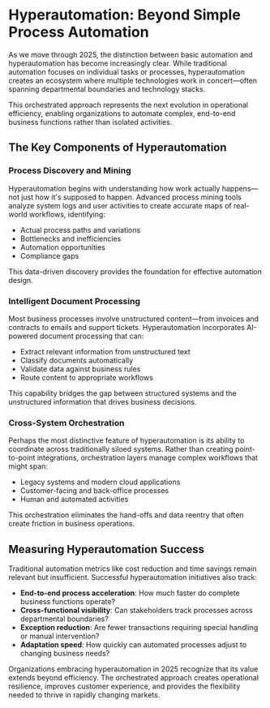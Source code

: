 # Hyperautomation: Beyond Simple Process Automation

As we move through 2025, the distinction between basic automation and hyperautomation has become increasingly clear. While traditional automation focuses on individual tasks or processes, hyperautomation creates an ecosystem where multiple technologies work in concert—often spanning departmental boundaries and technology stacks.

This orchestrated approach represents the next evolution in operational efficiency, enabling organizations to automate complex, end-to-end business functions rather than isolated activities.

## The Key Components of Hyperautomation

### Process Discovery and Mining
Hyperautomation begins with understanding how work actually happens—not just how it's supposed to happen. Advanced process mining tools analyze system logs and user activities to create accurate maps of real-world workflows, identifying:
- Actual process paths and variations
- Bottlenecks and inefficiencies
- Automation opportunities
- Compliance gaps

This data-driven discovery provides the foundation for effective automation design.

### Intelligent Document Processing
Most business processes involve unstructured content—from invoices and contracts to emails and support tickets. Hyperautomation incorporates AI-powered document processing that can:
- Extract relevant information from unstructured text
- Classify documents automatically
- Validate data against business rules
- Route content to appropriate workflows

This capability bridges the gap between structured systems and the unstructured information that drives business decisions.

### Cross-System Orchestration
Perhaps the most distinctive feature of hyperautomation is its ability to coordinate across traditionally siloed systems. Rather than creating point-to-point integrations, orchestration layers manage complex workflows that might span:
- Legacy systems and modern cloud applications
- Customer-facing and back-office processes
- Human and automated activities

This orchestration eliminates the hand-offs and data reentry that often create friction in business operations.

## Measuring Hyperautomation Success

Traditional automation metrics like cost reduction and time savings remain relevant but insufficient. Successful hyperautomation initiatives also track:

- **End-to-end process acceleration**: How much faster do complete business functions operate?
- **Cross-functional visibility**: Can stakeholders track processes across departmental boundaries?
- **Exception reduction**: Are fewer transactions requiring special handling or manual intervention?
- **Adaptation speed**: How quickly can automated processes adjust to changing business needs?

Organizations embracing hyperautomation in 2025 recognize that its value extends beyond efficiency. The orchestrated approach creates operational resilience, improves customer experience, and provides the flexibility needed to thrive in rapidly changing markets.
